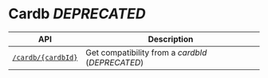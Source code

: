 # Cardb *DEPRECATED*

|API|Description|
|---|---|
|[`/cardb/{cardbId}`](cardbId.md)|Get compatibility from a *cardbId* (*DEPRECATED*)|
